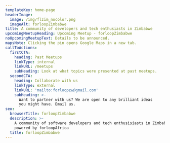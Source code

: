 ```yaml
---
templateKey: home-page
headerImage:
  image: /img/flzim_nocolor.png
  imageAlt: forloopZimbabwe
title: A community of developers and tech enthusiasts in Zimbabwe
upcomingMeetupHeading: Upcoming Meetup - forloopZimbabwe
noUpcomingMeetupText: Details to be announced.
mapsNote: Clicking the pin opens Google Maps in a new tab.
callToActions:
  firstCTA:
    heading: Past Meetups
    linkType: internal
    linkURL: /meetups
    subHeading: Look at what topics were presented at past meetups.
  secondCTA:
    heading: Collaborate with us
    linkType: external
    linkURL: 'mailto:forloopzw@gmail.com'
    subHeading: >-
      Want to partner with us? We are open to any brilliant ideas            
      you might have. Email us.
seo:
  browserTitle: forloopZimbabwe
  description: >-
    A community of software developers and tech enthusisiasts in Zimbabwe
    powered by forloopAfrica
  title: forloopZimbabwe
---
```


